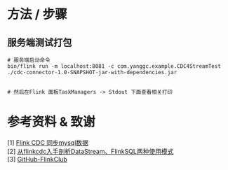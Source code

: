 
# 方法 / 步骤

## 服务端测试打包

```batch
# 服务端启动命令
bin/flink run -m localhost:8081 -c com.yanggc.example.CDC4StreamTest ./cdc-connector-1.0-SNAPSHOT-jar-with-dependencies.jar


# 然后在Flink 面板TaskManagers -> Stdout 下面查看相关打印
```

# 参考资料 & 致谢
[1] [Flink CDC 同步mysql数据](https://blog.csdn.net/congge_study/article/details/123694906)  
[2] [从flinkcdc入手剖析DataStream、FlinkSQL两种使用模式](https://www.bilibili.com/video/BV1wL4y1Y7Xu?p=11&vd_source=579d0fc282407045043b5db7f2163295)  
[3] [GitHub-FlinkClub](https://github.com/czy006/FlinkClub)  